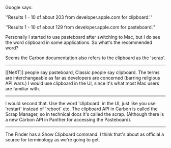 Google says:

''Results 1 - 10 of about 203 from developer.apple.com for clipboard.''

''Results 1 - 10 of about 129 from developer.apple.com for pasteboard.''

Personally I started to use pasteboard after switching to Mac, but I do see the word clipboard in some applications. So what's the recommended word?

Seems the Carbon documentation also refers to the clipboard as the 'scrap'.

----

[[NeXT]] people say pasteboard, Classic people say clipboard. The terms are interchangeable as far as developers are concerned (barring religious API wars.) I would use clipboard in the UI, since it's what most Mac users are familiar with.

----

I would second that. Use the word 'clipboard' in the UI, just like you use 'restart' instead of 'reboot' etc. The clipboard API in Carbon is called the Scrap Manager, so in technical docs it's called the scrap. (Although there is a new Carbon API in Panther for accessing the Pasteboard).

----

The Finder has a Show Clipboard command. I think that's about as official a source for terminology as we're going to get.